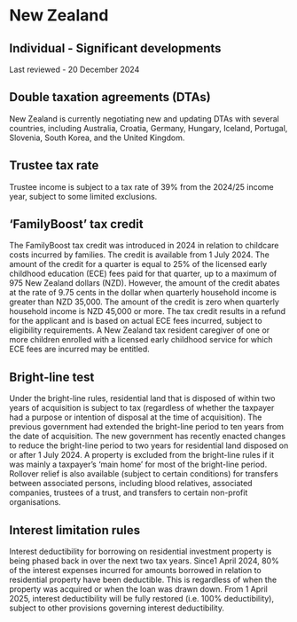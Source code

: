 # New Zealand
## Individual - Significant developments
Last reviewed - 20 December 2024
## Double taxation agreements (DTAs)
New Zealand is currently negotiating new and updating DTAs with several countries, including Australia, Croatia, Germany, Hungary, Iceland, Portugal, Slovenia, South Korea, and the United Kingdom.
## Trustee tax rate
Trustee income is subject to a tax rate of 39% from the 2024/25 income year, subject to some limited exclusions. 
## ‘FamilyBoost’ tax credit
The FamilyBoost tax credit was introduced in 2024 in relation to childcare costs incurred by families. The credit is available from 1 July 2024.
The amount of the credit for a quarter is equal to 25% of the licensed early childhood education (ECE) fees paid for that quarter, up to a maximum of 975 New Zealand dollars (NZD). However, the amount of the credit abates at the rate of 9.75 cents in the dollar when quarterly household income is greater than NZD 35,000. The amount of the credit is zero when quarterly household income is NZD 45,000 or more.
The tax credit results in a refund for the applicant and is based on actual ECE fees incurred, subject to eligibility requirements. A New Zealand tax resident caregiver of one or more children enrolled with a licensed early childhood service for which ECE fees are incurred may be entitled.
## Bright-line test
Under the bright-line rules, residential land that is disposed of within two years of acquisition is subject to tax (regardless of whether the taxpayer had a purpose or intention of disposal at the time of acquisition). The previous government had extended the bright-line period to ten years from the date of acquisition. The new government has recently enacted changes to reduce the bright-line period to two years for residential land disposed on or after 1 July 2024. 
A property is excluded from the bright-line rules if it was mainly a taxpayer’s ‘main home’ for most of the bright-line period. 
Rollover relief is also available (subject to certain conditions) for transfers between associated persons, including blood relatives, associated companies, trustees of a trust, and transfers to certain non-profit organisations.
## Interest limitation rules
Interest deductibility for borrowing on residential investment property is being phased back in over the next two tax years. Since1 April 2024, 80% of the interest expenses incurred for amounts borrowed in relation to residential property have been deductible. This is regardless of when the property was acquired or when the loan was drawn down. From 1 April 2025, interest deductibility will be fully restored (i.e. 100% deductibility), subject to other provisions governing interest deductibility.

